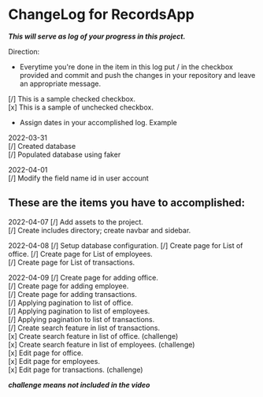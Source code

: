 # ChangeLog for RecordsApp

***This will serve as log of your progress in this project.***

Direction:
- Everytime you're done in the item in this log put / in the checkbox provided and commit and push the changes in your repository and leave an appropriate message.

[/] This is a sample checked checkbox.  
[x] This is a sample of unchecked checkbox.

- Assign dates in your accomplished log. Example

2022-03-31  
[/] Created database  
[/] Populated database using faker  

2022-04-01  
[/] Modify the field name id in user account  

## These are the items you have to accomplished:  
2022-04-07
[/] Add assets to the project.  
[/] Create includes directory; create navbar and sidebar. 

2022-04-08
[/] Setup database configuration.
[/] Create page for List of office.
[/] Create page for List of employees.  
[/] Create page for List of transactions. 

2022-04-09
[/] Create page for adding office.  
[/] Create page for adding employee.  
[/] Create page for adding transactions.  
[/] Applying pagination to list of office.  
[/] Applying pagination to list of employees.  
[/] Applying pagination to list of transactions.  
[/] Create search feature in list of transactions.  
[x] Create search feature in list of office. (challenge)  
[x] Create search feature in list of employees. (challenge)  
[x] Edit page for office.  
[x] Edit page for employees.  
[x] Edit page for transactions. (challenge)

***challenge means not included in the video***
